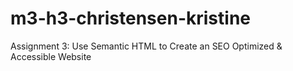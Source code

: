 # m3-h3-christensen-kristine
Assignment 3: Use Semantic HTML to Create an SEO Optimized &amp; Accessible Website
